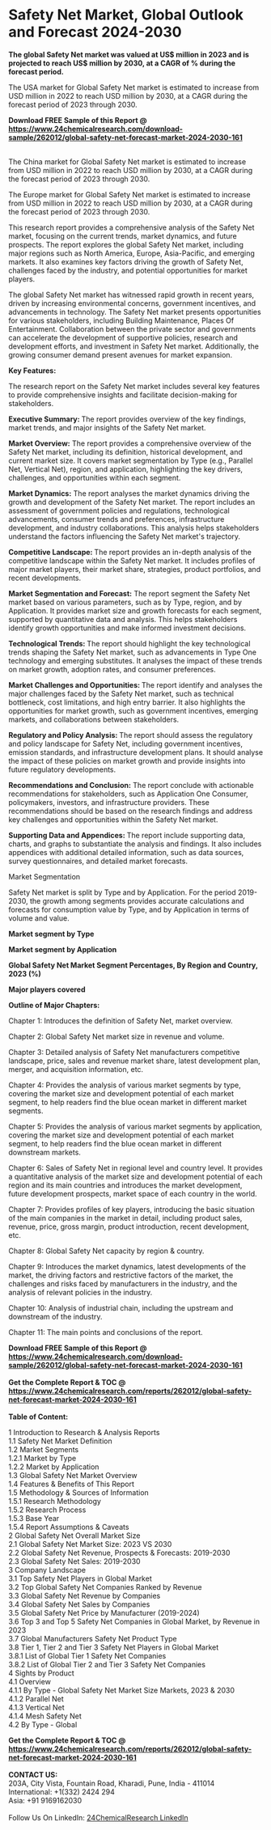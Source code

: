 <h1>Safety Net Market, Global Outlook and Forecast 2024-2030</h1><p><strong>The global Safety Net market was valued at US$ million in 2023 and is projected to reach US$ million by 2030, at a CAGR of % during the forecast period.</strong></p><p>
</p><p>The USA market for Global Safety Net market is estimated to increase from USD million in 2022 to reach USD million by 2030, at a CAGR during the forecast period of 2023 through 2030.</p><div><b>Download FREE Sample of this Report @ 
            <a href="https://www.24chemicalresearch.com/download-sample/262012/global-safety-net-forecast-market-2024-2030-161">
            https://www.24chemicalresearch.com/download-sample/262012/global-safety-net-forecast-market-2024-2030-161</a></b></div><br><p>
</p><p>The China market for Global Safety Net market is estimated to increase from USD million in 2022 to reach USD million by 2030, at a CAGR during the forecast period of 2023 through 2030.</p><p>
</p><p>The Europe market for Global Safety Net market is estimated to increase from USD million in 2022 to reach USD million by 2030, at a CAGR during the forecast period of 2023 through 2030.</p><p>
</p><p>This research report provides a comprehensive analysis of the Safety Net market, focusing on the current trends, market dynamics, and future prospects. The report explores the global Safety Net market, including major regions such as North America, Europe, Asia-Pacific, and emerging markets. It also examines key factors driving the growth of Safety Net, challenges faced by the industry, and potential opportunities for market players.</p><p>
The global Safety Net market has witnessed rapid growth in recent years, driven by increasing environmental concerns, government incentives, and advancements in technology. The Safety Net market presents opportunities for various stakeholders, including Building Maintenance, Places Of Entertainment. Collaboration between the private sector and governments can accelerate the development of supportive policies, research and development efforts, and investment in Safety Net market. Additionally, the growing consumer demand present avenues for market expansion.</p><p>
<strong>Key Features:</strong></p><p>
The research report on the Safety Net market includes several key features to provide comprehensive insights and facilitate decision-making for stakeholders.</p><p>
<strong>Executive Summary: </strong>The report provides overview of the key findings, market trends, and major insights of the Safety Net market.</p><p>
<strong>Market Overview:</strong> The report provides a comprehensive overview of the Safety Net market, including its definition, historical development, and current market size. It covers market segmentation by Type (e.g., Parallel Net, Vertical Net), region, and application, highlighting the key drivers, challenges, and opportunities within each segment.</p><p>
<strong>Market Dynamics:</strong> The report analyses the market dynamics driving the growth and development of the Safety Net market. The report includes an assessment of government policies and regulations, technological advancements, consumer trends and preferences, infrastructure development, and industry collaborations. This analysis helps stakeholders understand the factors influencing the Safety Net market's trajectory.</p><p>
<strong>Competitive Landscape: </strong>The report provides an in-depth analysis of the competitive landscape within the Safety Net market. It includes profiles of major market players, their market share, strategies, product portfolios, and recent developments.</p><p>
<strong>Market Segmentation and Forecast:</strong> The report segment the Safety Net market based on various parameters, such as by Type, region, and by Application. It provides market size and growth forecasts for each segment, supported by quantitative data and analysis. This helps stakeholders identify growth opportunities and make informed investment decisions.</p><p>
<strong>Technological Trends: </strong>The report should highlight the key technological trends shaping the Safety Net market, such as advancements in Type One technology and emerging substitutes. It analyses the impact of these trends on market growth, adoption rates, and consumer preferences.</p><p>
<strong>Market Challenges and Opportunities: </strong>The report identify and analyses the major challenges faced by the Safety Net market, such as technical bottleneck, cost limitations, and high entry barrier. It also highlights the opportunities for market growth, such as government incentives, emerging markets, and collaborations between stakeholders.</p><p>
<strong>Regulatory and Policy Analysis: </strong>The report should assess the regulatory and policy landscape for Safety Net, including government incentives, emission standards, and infrastructure development plans. It should analyse the impact of these policies on market growth and provide insights into future regulatory developments.</p><p>
<strong>Recommendations and Conclusion:</strong> The report conclude with actionable recommendations for stakeholders, such as Application One Consumer, policymakers, investors, and infrastructure providers. These recommendations should be based on the research findings and address key challenges and opportunities within the Safety Net market.</p><p>
<strong>Supporting Data and Appendices: </strong>The report include supporting data, charts, and graphs to substantiate the analysis and findings. It also includes appendices with additional detailed information, such as data sources, survey questionnaires, and detailed market forecasts.</p><p>
Market Segmentation</p><p>
Safety Net market is split by Type and by Application. For the period 2019-2030, the growth among segments provides accurate calculations and forecasts for consumption value by Type, and by Application in terms of volume and value.</p><p>
<strong>Market segment by Type</strong></p><p>
</p><p>
</p><p><strong>Market segment by Application</strong></p><p>
</p><p>
</p><p><strong>Global Safety Net Market Segment Percentages, By Region and Country, 2023 (%)</strong></p><p>
</p><p>
</p><p></p><p>
</p><p><strong>Major players covered</strong></p><p>
</p><p>
</p><p><strong>Outline of Major Chapters:</strong></p><p>
Chapter 1: Introduces the definition of Safety Net, market overview.</p><p>
Chapter 2: Global Safety Net market size in revenue and volume.</p><p>
Chapter 3: Detailed analysis of Safety Net manufacturers competitive landscape, price, sales and revenue market share, latest development plan, merger, and acquisition information, etc.</p><p>
Chapter 4: Provides the analysis of various market segments by type, covering the market size and development potential of each market segment, to help readers find the blue ocean market in different market segments.</p><p>
Chapter 5: Provides the analysis of various market segments by application, covering the market size and development potential of each market segment, to help readers find the blue ocean market in different downstream markets.</p><p>
Chapter 6: Sales of Safety Net in regional level and country level. It provides a quantitative analysis of the market size and development potential of each region and its main countries and introduces the market development, future development prospects, market space of each country in the world.</p><p>
Chapter 7: Provides profiles of key players, introducing the basic situation of the main companies in the market in detail, including product sales, revenue, price, gross margin, product introduction, recent development, etc.</p><p>
Chapter 8: Global Safety Net capacity by region &amp; country.</p><p>
Chapter 9: Introduces the market dynamics, latest developments of the market, the driving factors and restrictive factors of the market, the challenges and risks faced by manufacturers in the industry, and the analysis of relevant policies in the industry.</p><p>
Chapter 10: Analysis of industrial chain, including the upstream and downstream of the industry.</p><p>
Chapter 11: The main points and conclusions of the report.</p><div><b>Download FREE Sample of this Report @ 
            <a href="https://www.24chemicalresearch.com/download-sample/262012/global-safety-net-forecast-market-2024-2030-161">
            https://www.24chemicalresearch.com/download-sample/262012/global-safety-net-forecast-market-2024-2030-161</a></b></div><br><div><b>Get the Complete Report & TOC @ 
            <a href="https://www.24chemicalresearch.com/reports/262012/global-safety-net-forecast-market-2024-2030-161">
            https://www.24chemicalresearch.com/reports/262012/global-safety-net-forecast-market-2024-2030-161</a></b></div><br>
            <b>Table of Content:</b><p>1 Introduction to Research & Analysis Reports<br />
    1.1 Safety Net Market Definition<br />
    1.2 Market Segments<br />
        1.2.1 Market by Type<br />
        1.2.2 Market by Application<br />
    1.3 Global Safety Net Market Overview<br />
    1.4 Features & Benefits of This Report<br />
    1.5 Methodology & Sources of Information<br />
        1.5.1 Research Methodology<br />
        1.5.2 Research Process<br />
        1.5.3 Base Year<br />
        1.5.4 Report Assumptions & Caveats<br />
2 Global Safety Net Overall Market Size<br />
    2.1 Global Safety Net Market Size: 2023 VS 2030<br />
    2.2 Global Safety Net Revenue, Prospects & Forecasts: 2019-2030<br />
    2.3 Global Safety Net Sales: 2019-2030<br />
3 Company Landscape<br />
    3.1 Top Safety Net Players in Global Market<br />
    3.2 Top Global Safety Net Companies Ranked by Revenue<br />
    3.3 Global Safety Net Revenue by Companies<br />
    3.4 Global Safety Net Sales by Companies<br />
    3.5 Global Safety Net Price by Manufacturer (2019-2024)<br />
    3.6 Top 3 and Top 5 Safety Net Companies in Global Market, by Revenue in 2023<br />
    3.7 Global Manufacturers Safety Net Product Type<br />
    3.8 Tier 1, Tier 2 and Tier 3 Safety Net Players in Global Market<br />
        3.8.1 List of Global Tier 1 Safety Net Companies<br />
        3.8.2 List of Global Tier 2 and Tier 3 Safety Net Companies<br />
4 Sights by Product<br />
    4.1 Overview<br />
        4.1.1 By Type - Global Safety Net Market Size Markets, 2023 & 2030<br />
        4.1.2 Parallel Net<br />
        4.1.3 Vertical Net<br />
        4.1.4 Mesh Safety Net<br />
    4.2 By Type - Global </p><div><b>Get the Complete Report & TOC @ 
            <a href="https://www.24chemicalresearch.com/reports/262012/global-safety-net-forecast-market-2024-2030-161">
            https://www.24chemicalresearch.com/reports/262012/global-safety-net-forecast-market-2024-2030-161</a></b></div><br><b>CONTACT US:</b><br>
            203A, City Vista, Fountain Road, Kharadi, Pune, India - 411014<br>
            International: +1(332) 2424 294<br>
            Asia: +91 9169162030 <br><br>
            Follow Us On LinkedIn: <a href="https://www.linkedin.com/company/24chemicalresearch/">24ChemicalResearch LinkedIn</a>